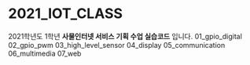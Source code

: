 # 2021_IOT_CLASS
2021학년도 1학년 **사물인터넷 서비스 기획 수업 실습코드** 입니다.
01_gpio_digital
02_gpio_pwm
03_high_level_sensor
04_display
05_communication
06_multimedia
07_web
